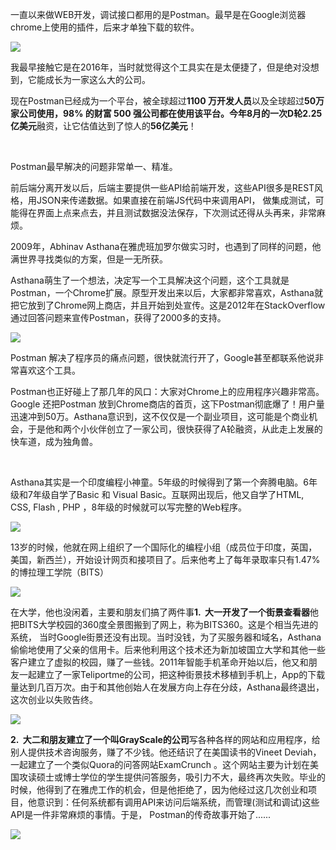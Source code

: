 一直以来做WEB开发，调试接口都用的是Postman。最早是在Google浏览器chrome上使用的插件，后来才单独下载的软件。

![](https://upload-images.jianshu.io/upload_images/6943526-dce2065525cefda9?imageMogr2/auto-orient/strip%7CimageView2/2/w/1240)

我最早接触它是在2016年，当时就觉得这个工具实在是太便捷了，但是绝对没想到，它能成长为一家这么大的公司。

现在Postman已经成为一个平台，被全球超过**1100 万开发人员**以及全球超过**50万家公司使用，98% 的财富 500 强公司都在使用该平台。**今年8月的一次**D轮2.25亿美元**融资，让它估值达到了惊人的**56亿美元**！

<br/>

Postman最早解决的问题非常单一、精准。

前后端分离开发以后，后端主要提供一些API给前端开发，这些API很多是REST风格，用JSON来传递数据。如果直接在前端JS代码中来调用API， 做集成测试，可能得在界面上点来点去，并且测试数据没法保存，下次测试还得从头再来，非常麻烦。

2009年，Abhinav Asthana在雅虎班加罗尔做实习时，也遇到了同样的问题，他满世界寻找类似的方案，但是一无所获。

Asthana萌生了一个想法，决定写一个工具解决这个问题，这个工具就是Postman，一个Chrome扩展。原型开发出来以后，大家都非常喜欢，Asthana就把它放到了Chrome网上商店，并且开始到处宣传。这是2012年在StackOverflow通过回答问题来宣传Postman，获得了2000多的支持。

![](https://upload-images.jianshu.io/upload_images/6943526-14d4741aa42547ae?imageMogr2/auto-orient/strip%7CimageView2/2/w/1240)

Postman 解决了程序员的痛点问题，很快就流行开了，Google甚至都联系他说非常喜欢这个工具。

Postman也正好碰上了那几年的风口：大家对Chrome上的应用程序兴趣非常高。Google 还把Postman 放到Chrome商店的首页，这下Postman彻底爆了！用户量迅速冲到50万。Asthana意识到，这不仅仅是一个副业项目，这可能是个商业机会，于是他和两个小伙伴创立了一家公司，很快获得了A轮融资，从此走上发展的快车道，成为独角兽。

<br/>

Asthana其实是一个印度编程小神童。5年级的时候得到了第一个奔腾电脑。6年级和7年级自学了Basic 和 Visual Basic。互联网出现后，他又自学了HTML, CSS, Flash , PHP ，8年级的时候就可以写完整的Web程序。

![](https://upload-images.jianshu.io/upload_images/6943526-aa1481a207437b1c?imageMogr2/auto-orient/strip%7CimageView2/2/w/1240)

13岁的时候，他就在网上组织了一个国际化的编程小组（成员位于印度，英国，美国，新西兰），开始设计网页和接项目了。后来他考上了每年录取率只有1.47%的博拉理工学院（BITS）

![](https://upload-images.jianshu.io/upload_images/6943526-3368a74b07cb7135?imageMogr2/auto-orient/strip%7CimageView2/2/w/1240)

在大学，他也没闲着，主要和朋友们搞了两件事**1\.  大一开发了一个街景查看器**他把BITS大学校园的360度全景图搬到了网上，称为BITS360。这是个相当先进的系统， 当时Google街景还没有出现。当时没钱，为了买服务器和域名，Asthana偷偷地使用了父亲的信用卡。后来他利用这个技术还为新加坡国立大学和其他一些客户建立了虚拟的校园，赚了一些钱。2011年智能手机革命开始以后，他又和朋友一起建立了一家Teliportme的公司，把这种街景技术移植到手机上，App的下载量达到几百万次。由于和其他创始人在发展方向上存在分歧，Asthana最终退出，这次创业以失败告终。

![](https://upload-images.jianshu.io/upload_images/6943526-ecc5c4f2c6d79489?imageMogr2/auto-orient/strip%7CimageView2/2/w/1240)

**2\.  大二和朋友建立了一个叫GrayScale的公司**写各种各样的网站和应用程序，给别人提供技术咨询服务，赚了不少钱。他还结识了在美国读书的Vineet Deviah，一起建立了一个类似Quora的问答网站ExamCrunch 。这个网站主要为计划在美国攻读硕士或博士学位的学生提供问答服务，吸引力不大，最终再次失败。毕业的时候，他得到了在雅虎工作的机会，但是他拒绝了，因为他经过这几次创业和项目，他意识到：任何系统都有调用API来访问后端系统，而管理(测试和调试)这些API是一件非常麻烦的事情。于是， Postman的传奇故事开始了......

![](https://upload-images.jianshu.io/upload_images/6943526-a63d6028a692551b.gif?imageMogr2/auto-orient/strip)

